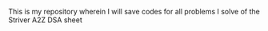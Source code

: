 This is my repository wherein I will save codes for all problems I solve of the Striver A2Z DSA sheet
